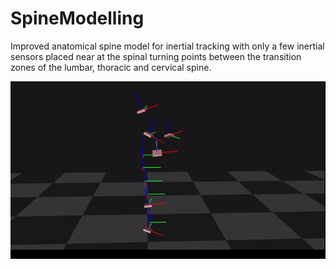 # SpineModelling
Improved anatomical spine model for inertial tracking with only a few inertial sensors placed near at the spinal turning points between the transition zones of the lumbar, thoracic and cervical spine.

![spine modelling](/spinemodelling.gif?raw=true)
